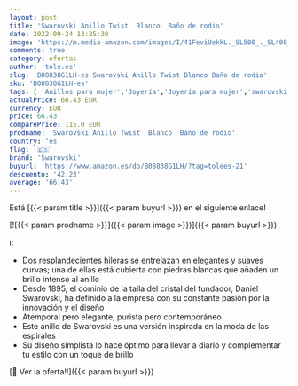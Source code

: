 ```yaml
---
layout: post
title: 'Swarovski Anillo Twist  Blanco  Baño de rodio'
date: 2022-09-24 13:25:30
image: 'https://m.media-amazon.com/images/I/41FeviUekkL._SL500_._SL400_.jpg'
comments: true
category: ofertas
author: 'tole.es'
slug: 'B08838G1LH-es Swarovski Anillo Twist Blanco Baño de rodio'
sku: 'B08838G1LH-es'
tags: [ 'Anillos para mujer','Joyería','Joyería para mujer','swarovski','🇪🇸', ]
actualPrice: 66.43 EUR
currency: EUR
price: 66.43
comparePrice: 115.0 EUR
prodname: 'Swarovski Anillo Twist  Blanco  Baño de rodio'
country: 'es'
flag: '🇪🇸'
brand: 'Swarovski'
buyurl: 'https://www.amazon.es/dp/B08838G1LH/?tag=tolees-21'
descuento: '42.23'
average: '66.43'
---
```


Está [{{< param title >}}]({{< param buyurl >}}) en el siguiente enlace!

[![{{< param prodname >}}]({{< param image >}})]({{< param buyurl >}})

ℹ️:

- Dos resplandecientes hileras se entrelazan en elegantes y suaves curvas; una de ellas está cubierta con piedras blancas que añaden un brillo intenso al anillo
- Desde 1895, el dominio de la talla del cristal del fundador, Daniel Swarovski, ha definido a la empresa con su constante pasión por la innovación y el diseño
- Atemporal pero elegante, purista pero contemporáneo
- Este anillo de Swarovski es una versión inspirada en la moda de las espirales
- Su diseño simplista lo hace óptimo para llevar a diario y complementar tu estilo con un toque de brillo

[🛒 Ver la oferta!!]({{< param buyurl >}})
